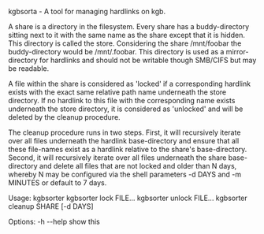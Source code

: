 kgbsorta - A tool for managing hardlinks on kgb.

A share is a directory in the filesystem. Every share has a
buddy-directory sitting next to it with the same name as the share
except that it is hidden. This directory is called the store.
Considering the share /mnt/foobar the buddy-directory would be
/mnt/.foobar. This directory is used as a mirror-directory for
hardlinks and should not be writable though SMB/CIFS but may be
readable.

A file within the share is considered as 'locked' if a corresponding
hardlink exists with the exact same relative path name underneath the
store directory. If no hardlink to this file with the corresponding
name exists underneath the store directory, it is considered as
'unlocked' and will be deleted by the cleanup procedure.

The cleanup procedure runs in two steps. First, it will recursively
iterate over all files underneath the hardlink base-directory and
ensure that all these file-names exist as a hardlink relative to the
share's base-directory. Second, it will recursively iterate over all
files underneath the share base-directory and delete all files that
are not locked and older than N days, whereby N may be configured via
the shell parameters -d DAYS and -m MINUTES or default to 7 days.

Usage:
    kgbsorter
    kgbsorter lock FILE...
    kgbsorter unlock FILE...
    kgbsorter cleanup SHARE [-d DAYS]

Options:
    -h --help               show this
    